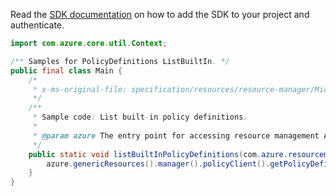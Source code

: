 Read the [SDK documentation](https://github.com/Azure/azure-sdk-for-java/blob/azure-resourcemanager_2.14.0/sdk/resourcemanager/azure-resourcemanager/README.md) on how to add the SDK to your project and authenticate.

```java
import com.azure.core.util.Context;

/** Samples for PolicyDefinitions ListBuiltIn. */
public final class Main {
    /*
     * x-ms-original-file: specification/resources/resource-manager/Microsoft.Authorization/stable/2021-06-01/examples/listBuiltInPolicyDefinitions.json
     */
    /**
     * Sample code: List built-in policy definitions.
     *
     * @param azure The entry point for accessing resource management APIs in Azure.
     */
    public static void listBuiltInPolicyDefinitions(com.azure.resourcemanager.AzureResourceManager azure) {
        azure.genericResources().manager().policyClient().getPolicyDefinitions().listBuiltIn(null, null, Context.NONE);
    }
}
```
